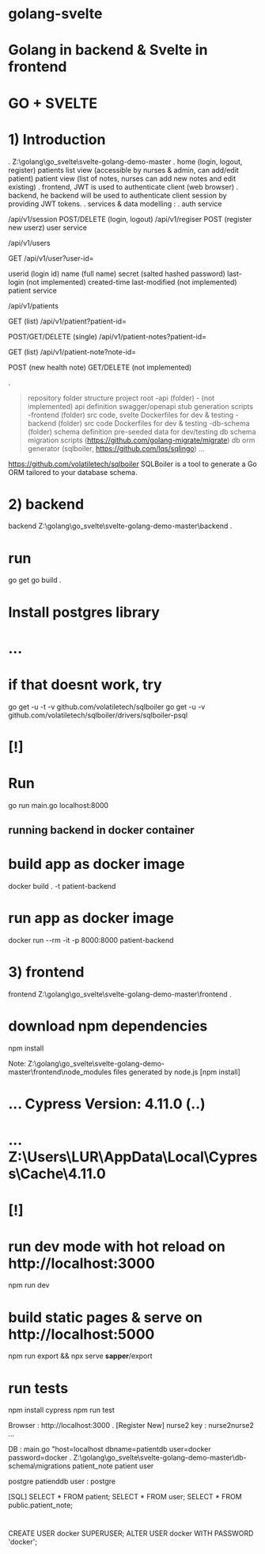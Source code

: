 # golang-svelte

# Golang in backend & Svelte in frontend

# GO + SVELTE

# 1) Introduction

.
Z:\golang\go_svelte\svelte-golang-demo-master
.
home (login, logout, register)
patients list view (accessible by nurses & admin, can add/edit patient)
patient view (list of notes, nurses can add new notes and edit existing)
.
frontend, JWT is used to authenticate client (web browser)
.
backend, he backend will be used to authenticate client session by providing JWT tokens.
.
services & data modelling :
.
auth service

/api/v1/session
POST/DELETE (login, logout)
/api/v1/regiser
POST (register new userz)
user service

/api/v1/users

GET
/api/v1/user?user-id=


userid (login id)
name (full name)
secret (salted hashed password)
last-login (not implemented)
created-time
last-modified (not implemented)
patient service

/api/v1/patients

GET (list)
/api/v1/patient?patient-id=

POST/GET/DELETE (single)
/api/v1/patient-notes?patient-id=

GET (list)
/api/v1/patient-note?note-id=

POST (new health note)
GET/DELETE (not implemented)

.

> repository folder structure
project root
-api (folder) - (not implemented)
api definition
swagger/openapi stub generation scripts
-frontend (folder)
src code, svelte
Dockerfiles for dev & testing
-backend (folder)
src code
Dockerfiles for dev & testing
-db-schema (folder)
schema definition
pre-seeded data for dev/testing
db schema migration scripts (https://github.com/golang-migrate/migrate)
db orm generator (sqlboiler, https://github.com/lqs/sqlingo)
...

> 
https://github.com/volatiletech/sqlboiler
SQLBoiler is a tool to generate a Go ORM tailored to your database schema.

# 2) backend

backend
Z:\golang\go_svelte\svelte-golang-demo-master\backend
.
# run
go get
go build
.
# Install postgres library
# ...
# if that doesnt work, try
go get -u -t -v github.com/volatiletech/sqlboiler
go get -u -v github.com/volatiletech/sqlboiler/drivers/sqlboiler-psql

# [!]
# Run
go run main.go
  localhost:8000

## running backend in docker container
# build app as docker image
docker build . -t patient-backend
# run app as docker image
docker run --rm -it -p 8000:8000 patient-backend

# 3) frontend

frontend 
Z:\golang\go_svelte\svelte-golang-demo-master\frontend
.
# download npm dependencies
npm install

Note:
Z:\golang\go_svelte\svelte-golang-demo-master\frontend\node_modules
files generated by node.js [npm install]


# ... Cypress Version: 4.11.0 (..)
# ... Z:\Users\LUR\AppData\Local\Cypress\Cache\4.11.0

# [!]
# run dev mode with hot reload on http://localhost:3000
npm run dev

# build static pages & serve on http://localhost:5000  
npm run export && npx serve __sapper__/export 

# run tests
npm install cypress
npm run test


Browser :
http://localhost:3000
.
[Register New]
nurse2
key : nurse2nurse2
...


DB :
main.go
"host=localhost dbname=patientdb user=docker password=docker
.
Z:\golang\go_svelte\svelte-golang-demo-master\db-schema\migrations
patient_note
patient
user


postgre
patienddb
user : postgre

[SQL]
SELECT * FROM patient;
SELECT * FROM user;
SELECT * FROM public.patient_note;
#
CREATE USER docker SUPERUSER;
ALTER USER docker WITH PASSWORD 'docker';

